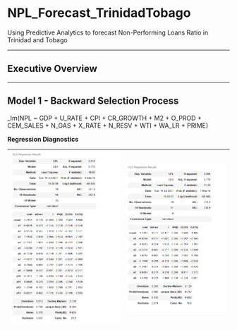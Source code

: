 # NPL_Forecast_TrinidadTobago
Using Predictive Analytics to forecast Non-Performing Loans Ratio in Trinidad and Tobago

----------------------------------------------------------------------------------------
## Executive Overview








---------------------------------------------------------------------------------------
## Model 1 - Backward Selection Process

_lm(NPL ~ GDP + U_RATE + CPI + CR_GROWTH + M2 + O_PROD + CEM_SALES + N_GAS + X_RATE + N_RESV + WTI + WA_LR + PRIME)



**Regression Diagnostics**

![](https://github.com/GR8505/NPL_Forecast_TrinidadTobago/blob/main/Images/Model1_Summary.png)                              | ![](https://github.com/GR8505/NPL_Forecast_TrinidadTobago/blob/main/Images/Model2_Summary.png)
|----------------------------------|-------------------------------------|

